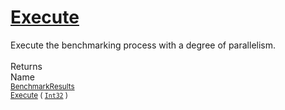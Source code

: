 # [Execute](./VerifierBenchmark-100663385.md)

Execute the benchmarking process with a degree of parallelism.
<br><br>
Returns<img width=542/>Name
<br>
<sub>[BenchmarkResults](./../BenchmarkResults.md)</sub><img width=500/><sub>[Execute](./VerifierBenchmark-100663385.md) ( [`Int32`](https://docs.microsoft.com/en-us/dotnet/api/System.Int32) )</sub><br>


